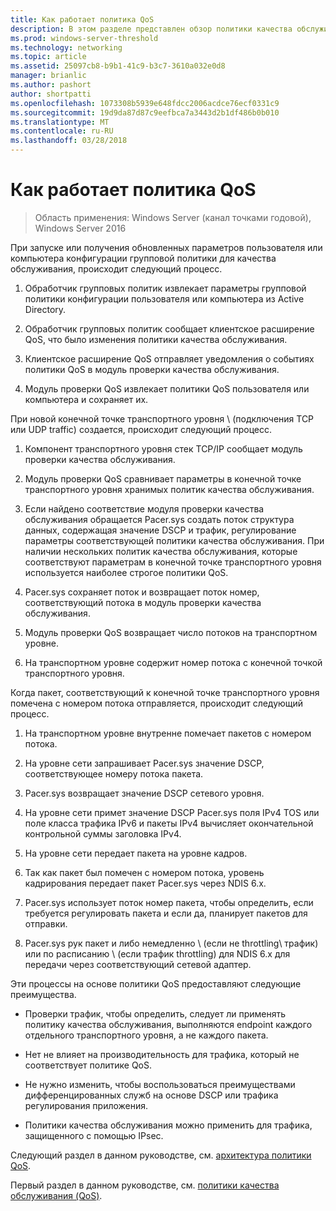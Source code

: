 ```yaml
---
title: Как работает политика QoS
description: В этом разделе представлен обзор политики качества обслуживания (QoS), которая позволяет определять их приоритеты трафика пропускная способность сети определенных приложений и служб в Windows Server 2016 с помощью групповой политики.
ms.prod: windows-server-threshold
ms.technology: networking
ms.topic: article
ms.assetid: 25097cb8-b9b1-41c9-b3c7-3610a032e0d8
manager: brianlic
ms.author: pashort
author: shortpatti
ms.openlocfilehash: 1073308b5939e648fdcc2006acdce76ecf0331c9
ms.sourcegitcommit: 19d9da87d87c9eefbca7a3443d2b1df486b0b010
ms.translationtype: MT
ms.contentlocale: ru-RU
ms.lasthandoff: 03/28/2018
---
```

# <a name="how-qos-policy-works"></a>Как работает политика QoS

>Область применения: Windows Server (канал точками годовой), Windows Server 2016

При запуске или получения обновленных параметров пользователя или компьютера конфигурации групповой политики для качества обслуживания, происходит следующий процесс.

1. Обработчик групповых политик извлекает параметры групповой политики конфигурации пользователя или компьютера из Active Directory.

2. Обработчик групповых политик сообщает клиентское расширение QoS, что было изменения политики качества обслуживания.

3. Клиентское расширение QoS отправляет уведомления о событиях политики QoS в модуль проверки качества обслуживания.

4. Модуль проверки QoS извлекает политики QoS пользователя или компьютера и сохраняет их.

При новой конечной точке транспортного уровня \ (подключения TCP или UDP traffic\) создается, происходит следующий процесс.

1. Компонент транспортного уровня стек TCP/IP сообщает модуль проверки качества обслуживания.

2. Модуль проверки QoS сравнивает параметры в конечной точке транспортного уровня хранимых политик качества обслуживания.

3. Если найдено соответствие модуля проверки качества обслуживания обращается Pacer.sys создать поток структура данных, содержащая значение DSCP и трафик, регулирование параметры соответствующей политики качества обслуживания. При наличии нескольких политик качества обслуживания, которые соответствуют параметрам в конечной точке транспортного уровня используется наиболее строгое политики QoS.

4. Pacer.sys сохраняет поток и возвращает поток номер, соответствующий потока в модуль проверки качества обслуживания.

5. Модуль проверки QoS возвращает число потоков на транспортном уровне.

6. На транспортном уровне содержит номер потока с конечной точкой транспортного уровня.

Когда пакет, соответствующий к конечной точке транспортного уровня помечена с номером потока отправляется, происходит следующий процесс.

1. На транспортном уровне внутренне помечает пакетов с номером потока.

2. На уровне сети запрашивает Pacer.sys значение DSCP, соответствующее номеру потока пакета.

3. Pacer.sys возвращает значение DSCP сетевого уровня.

4. На уровне сети примет значение DSCP Pacer.sys поля IPv4 TOS или поле класса трафика IPv6 и пакеты IPv4 вычисляет окончательной контрольной суммы заголовка IPv4.

5. На уровне сети передает пакета на уровне кадров.

6. Так как пакет был помечен с номером потока, уровень кадрирования передает пакет Pacer.sys через NDIS 6.x.

7. Pacer.sys использует поток номер пакета, чтобы определить, если требуется регулировать пакета и если да, планирует пакетов для отправки.

8. Pacer.sys рук пакет и либо немедленно \ (если не throttling\ трафик) или по расписанию \ (если трафик throttling\) для NDIS 6.x для передачи через соответствующий сетевой адаптер.

Эти процессы на основе политики QoS предоставляют следующие преимущества.

- Проверки трафик, чтобы определить, следует ли применять политику качества обслуживания, выполняются endpoint каждого отдельного транспортного уровня, а не каждого пакета.

- Нет не влияет на производительность для трафика, который не соответствует политике QoS.

- Не нужно изменить, чтобы воспользоваться преимуществами дифференцированных служб на основе DSCP или трафика регулирования приложения.

- Политики качества обслуживания можно применить для трафика, защищенного с помощью IPsec.

Следующий раздел в данном руководстве, см. [архитектура политики QoS](qos-policy-architecture.md).

Первый раздел в данном руководстве, см. [политики качества обслуживания (QoS)](qos-policy-top.md).
